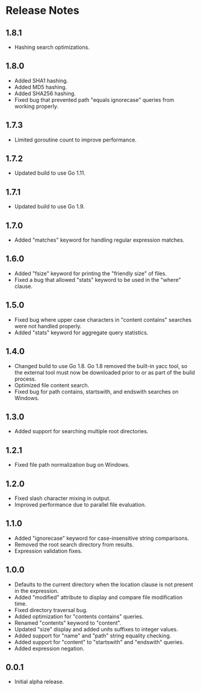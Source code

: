 # Release Notes

## 1.8.1

* Hashing search optimizations.

## 1.8.0

* Added SHA1 hashing.
* Added MD5 hashing.
* Added SHA256 hashing.
* Fixed bug that prevented path "equals ignorecase" queries from working properly.

## 1.7.3

* Limited goroutine count to improve performance.

## 1.7.2

* Updated build to use Go 1.11.

## 1.7.1

* Updated build to use Go 1.9.

## 1.7.0

* Added "matches" keyword for handling regular expression matches.

## 1.6.0

* Added "fsize" keyword for printing the "friendly size" of files.
* Fixed a bug that allowed "stats" keyword to be used in the "where" clause.

## 1.5.0

* Fixed bug where upper case characters in "content contains" searches were not handled properly.
* Added "stats" keyword for aggregate query statistics.

## 1.4.0

* Changed build to use Go 1.8.  Go 1.8 removed the built-in yacc tool, so the external tool must now be downloaded prior to or as part of the build process.
* Optimized file content search.
* Fixed bug for path contains, startswith, and endswith searches on Windows.

## 1.3.0

* Added support for searching multiple root directories.

## 1.2.1

* Fixed file path normalization bug on Windows.

## 1.2.0

* Fixed slash character mixing in output.
* Improved performance due to parallel file evaluation.

## 1.1.0

* Added "ignorecase" keyword for case-insensitive string comparisons.
* Removed the root search directory from results.
* Expression validation fixes.

## 1.0.0

* Defaults to the current directory when the location clause is not present in the expression.
* Added "modified" attribute to display and compare file modification time.
* Fixed directory traversal bug.
* Added optimization for "contents contains" queries.
* Renamed "contents" keyword to "content".
* Updated "size" display and added units suffixes to integer values.
* Added support for "name" and "path" string equality checking.
* Added support for "content" to "startswith" and "endswith" queries.
* Added expression negation.

## 0.0.1

* Initial alpha release.
